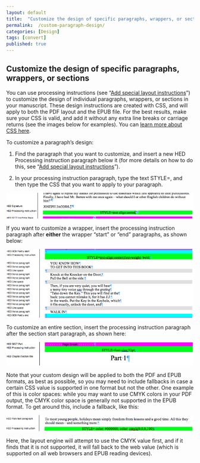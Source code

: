 ```yaml
---
layout: default
title:  "Customize the design of specific paragraphs, wrappers, or sections"
permalink:  /custom-paragraph-design/
categories: [Design]
tags: [convert]
published: true
---
```


<section data-type="chapter" class="hsecchapter" data-hederis-type="hsecchapter" id="custom-paragraph-design" data-pi-attrs="id: custom-paragraph-design; data-tags: convert;" role="doc-chapter" data-tags="convert" data-author-name=" " data-book-title=" " title="Customize the design of specific paragraphs, wrappers, or sections"><h1 data-hederis-type="hblkchaptitle" class="hblkchaptitle" id="plbT6fhHZ">Customize the design of specific paragraphs, wrappers, or sections</h1>
    <p class="hblkp" data-hederis-type="hblkp" id="pPXSPhxvl">You can use processing instructions (see &#8220;<a href="{% post_url 2019-08-08-33-Addspeciallayoutinstructions %}"><span class="Hyperlink">Add special layout instructions</span></a>&#8221;) to customize the design of individual paragraphs, wrappers, or sections in your manuscript. These design instructions are created with CSS, and will apply to both the PDF layout and the EPUB file. For the best results, make sure your CSS is valid, and add it without any extra line breaks or carriage returns (see the images below for examples). You can <a href="https://developer.mozilla.org/en-US/docs/Web/CSS/Reference"><span class="Hyperlink">learn more about CSS here</span></a>.</p>
    <p class="hblkp" data-hederis-type="hblkp" id="pDxrBCsfG">To customize a paragraph&#8217;s design:</p>
    <ol class="hwprnumlist" data-hederis-type="hwprnumlist" id="pNZbcabqd"><li class="hblkoli" data-hederis-type="hblkoli" id="li71hXOfEf"><p class="hblkoli" data-hederis-type="hblklip" id="pyc7MbsEr">Find the paragraph that you want to customize, and insert a new HED Processing instruction paragraph below it (for more details on how to do this, see &#8220;<a href="{% post_url 2019-08-08-33-Addspeciallayoutinstructions %}"><span class="Hyperlink">Add special layout instructions</span></a>&#8221;).</p></li>
    <li class="hblkoli" data-hederis-type="hblkoli" id="li3oCzPqE2"><p class="hblkoli" data-hederis-type="hblklip" id="pZquR8arS">In your processing instruction paragraph, type the text STYLE=, and then type the CSS that you want to apply to your paragraph.</p></li>
    </ol>
    <img data-hederis-type="hblkimg" class="hblkimg" id="pQEZqzulO" src="/images/pi2.png"/>
    <p class="hblkp" data-hederis-type="hblkp" id="pySoFVGhQ">If you want to customize a wrapper, insert the processing instruction paragraph after <strong data-hederis-type="hspanstrong">either</strong> the wrapper &#8220;start&#8221; or &#8220;end&#8221; paragraphs, as shown below: </p>
    <img data-hederis-type="hblkimg" class="hblkimg" id="pPfWpbJhX" src="/images/stylepiwrapper.png"/>
    <p class="hblkp" data-hederis-type="hblkp" id="pwFPcsHy5">To customize an entire section, insert the processing instruction paragraph after the section start paragraph, as shown here:</p>
    <img data-hederis-type="hblkimg" class="hblkimg" id="pEp2hTEuE" src="/images/stylepisection.png"/>
    <p class="hblkp" data-hederis-type="hblkp" id="pUPL7A1PQ">Note that your custom design will be applied to both the PDF and EPUB formats, as best as possible, so you may need to include fallbacks in case a certain CSS value is supported in one format but not the other. One example of this is color spaces: while you may want to use CMYK colors in your PDF output, the CMYK color space is generally not supported in the EPUB format. To get around this, include a fallback, like this:</p>
    <img data-hederis-type="hblkimg" class="hblkimg" id="prUhwCHme" src="/images/stylepicolorfallback.png"/>
    <p class="hblkp" data-hederis-type="hblkp" id="phutHY3Eg">Here, the layout engine will attempt to use the CMYK value first, and if it finds that it is not supported, it will fall back to the web value (which is supported on all web browsers and EPUB reading devices).</p>
    </section>
    
